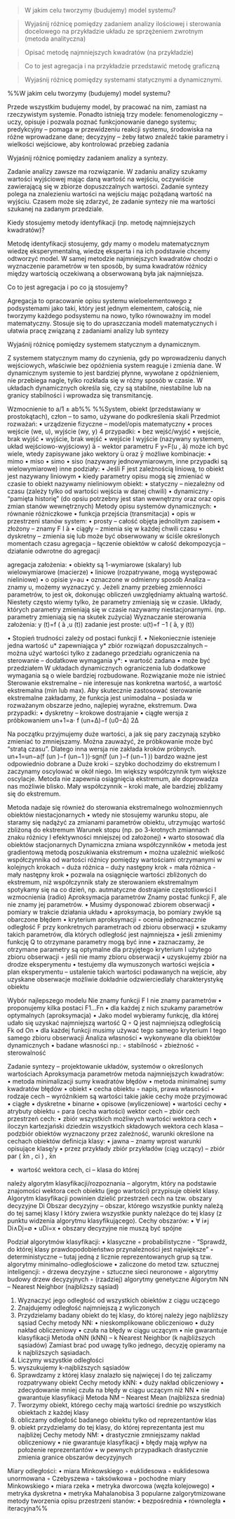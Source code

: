 > W jakim celu tworzymy (budujemy) model systemu?


> Wyjaśnij różnicę pomiędzy zadaniem analizy ilościowej i sterowania docelowego na przykładzie układu ze sprzężeniem zwrotnym (metoda analityczna)


> Opisać metodę najmniejszych kwadratów (na przykładzie)


> Co to jest agregacja i na przykładzie przedstawić metodę graficzną


> Wyjaśnij różnicę pomiędzy systemami statycznymi a dynamicznymi.


%%W jakim celu tworzymy (budujemy) model systemu?

Przede wszystkim budujemy model, by pracować na nim, zamiast na rzeczywistym systemie. Ponadto istnieją trzy modele: fenomenologiczny – uczy, opisuje i pozwala poznać funkcjonowanie danego systemu; predykcyjny – pomaga w przewidzeniu reakcji systemu, środowiska na różne wprowadzane dane; decyzyjny – żeby łatwo znaleźć takie parametry i wielkości wejściowe, aby kontrolować przebieg zadania

Wyjaśnij różnicę pomiędzy zadaniem analizy a syntezy.

Zadanie analizy zawsze ma rozwiązanie. W zadaniu analizy szukamy wartości wyjściowej mając daną wartość na wejściu, oczywiście zawierającą się w zbiorze dopuszczalnych wartości. Zadanie syntezy polega na znalezieniu wartości na wejściu mając pożądaną wartość na wyjściu. Czasem może się zdarzyć, że zadanie syntezy nie ma wartości szukanej na zadanym przedziale.

Kiedy stosujemy metody identyfikacji (np. metodę najmniejszych kwadratów)?

Metodę identyfikacji stosujemy, gdy mamy o modelu matematycznym wiedzę eksperymentalną, wiedzę eksperta i na ich podstawie chcemy odtworzyć model. W samej metodzie najmniejszych kwadratów chodzi o wyznaczenie parametrów w ten sposób, by suma kwadratów różnicy między wartością oczekiwaną a obserwowaną była jak najmniejsza.

Co to jest agregacja i po co ją stosujemy?

Agregacja to opracowanie opisu systemu wieloelementowego z podsystemami jako taki, który jest jednym elementem, całością, nie tworzymy każdego podsystemu na nowo, tylko równoważny im model matematyczny. Stosuje się to do upraszczania modeli matematycznych i ułatwia pracę związaną z zadaniami analizy lub syntezy

Wyjaśnij różnicę pomiędzy systemem statycznym a dynamicznym.

Z systemem statycznym mamy do czynienia, gdy po wprowadzeniu danych wejściowych, właściwie bez opóźnienia system reaguje i zmienia dane. W dynamicznym systemie to jest bardziej płynne, wywołane z opóźnieniem, nie przebiega nagle, tylko rozkłada się w różny sposób w czasie. W układach dynamicznych określa się, czy są stabilne, niestabilne lub na granicy stabilności i wprowadza się transmitancję.

Wzmocnienie to a/1 ± ab%%
%%System, obiekt (przedstawiany w prostokątach), człon – to samo, używane do podkreślenia skali
Przedmiot rozważań:
• urządzenie fizyczne – model/opis matematyczny
• proces
wejście (we, u), wyjście (wy, y)
4 przypadki:
• bez wejść/wyjść
• wejście, brak wyjść
• wyjście, brak wejść
• wejście I wyjście (nazywany systemem, układ wejściowo-wyjściowy)
 ̄a - wektor parametru F
y=F(u , ̄a)
może ich być wiele, wtedy zapisywane jako wektory  ̄u oraz  ̄y
możliwe kombinacje:
• mimo
• miso
• simo
• siso (nazywany jednowymiarowym, inne przypadki są wielowymiarowe)
inne podziały:
• Jeśli F jest zależnością liniową, to obiekt jest nazywany liniowym
• kiedy parametry opisu mogą się zmieniać w czasie to obiekt nazywamy nieliniowym
obiekt:
• statyczny – niezależny od czasu (zależy tylko od wartości wejścia w danej chwili)
• dynamiczny - “pamięta historię” (do opsiu potrzebny jest stan wewnętrzny oraz oraz opis zmian
stanów wewnętrznych)
Metody opisu systemów dynamicznych:
• równanie różniczkowe
• funkcja przejścia (transmitacja)
• opis w przestrzeni stanów
system:
• prosty – całość objęta jednolitym zapisem
• złożony – znamy F I  ̄a
• ciągły – zmienia się w każdej chwili czasu
• dyskretny – zmienia się lub może być obserwowany w ściśle określonych momentach czasu
agregacja – łączenie obiektów w całość
dekompozycja – działanie odwrotne do agregacji

agregacja założenia:
• obiekty są 1-wymiarowe (skalary) lub wielowymiarowe (macierze)
• liniowe (rozpatrywane, mogą występować nieliniowe)
• o opisie y=au
• oznaczone w odmienny sposób
Analiza – znamy u, możemy wyznaczyć y. Jeżeli znamy przebieg zmienności parametrów, to jest ok,
dokonując obliczeń uwzględniamy aktualną wartość. Niestety często wiemy tylko, że parametry
zmieniają się w czasie.
Układy, których parametry zmieniają się w czasie nazywamy niestacjonarnymi. (np. parametry
zmieniają się na skutek zużycia)
Wyznaczanie sterowania
założenia: y (t)=f ( ̄a ,u (t))
zadanie jest proste: u(t)=f
−1
( ̄a, y (t))

• Stopień trudności zależy od postaci funkcji f.
• Niekoniecznie istenieje jedna wartość u* zapewniająca y*
zbiór rozwiązań dopuszczalnych – można użyć wartości tylko z zadanego przedziału
ograniczenia na sterowanie – dodatkowe wymagania
y*:
• wartość zadana
• może być przedziałem
W układach dynamicznych ograniczenia lub dodatkowe wymagania są o wiele bardziej rozbudowane.
Rozwiązanie może nie istnieć
Sterowanie ekstremalne – nie interesuje nas konkretna wartość, a wartość ekstremalna (min lub max).
Aby skutecznie zastosować sterowanie ekstremalne zakładamy, że funkcja jest unimodalna – posiada
w rozważanym obszarze jedno, najlepiej wyraźne, ekstremum.
Dwa przypadki:
• dyskretny – krokowe dostrajanie
• ciągłe
wersja z próbkowaniem
un+1=a⋅
f (un+Δ)−f (u0−Δ)
2Δ

Na początku przyjmujemy duże wartości, a jak się pary zaczynają szybko zmieniać to zmniejszamy.
Można zauważyć, że próbkowanie może być “stratą czasu”. Dlatego inna wersja nie zakłada kroków
próbnych.
un+1=un−a(f (un
)−f (un−1
))⋅sgn(f (un
)−f (un−1
)) bardzo ważne jest odpowiednio dobrane a
Duże kroki – szybko dochodzimy do ekstremum I zaczynamy oscylować w okół niego. Im większy
współczynnik tym większe oscylacje.
Metoda nie zapewnia osiągnięcia ekstremum, ale doprowadza nas możliwie blisko.
Mały współczynnik – kroki małe, ale bardziej zbliżamy się do ekstremum.

Metoda nadaje się również do sterowania ekstremalnego wolnozmiennych obiektów niestacjonarnych
• wtedy nie stosujemy warunku stopu, ale staramy się nadążyć za zmianami parametrów obiektu,
utrzymując wartość zbliżoną do ekstremum
Warunek stopu (np. po 3-krotnych zmiannach znaku różnicy I efektywności mniejszej od założonej)
• warto stosować dla obiektów stacjonarnych
Dynamiczna zmiana współczynników
• metoda jest gradientową metodą poszukiwania ekstremum
• można uzależnić wielkość współczynnika od wartości różnicy pomiędzy wartościami
otrzymanymi w kolejnych krokach
◦ duża różnica – duży następny krok
◦ mała różnica - mały następny krok
• pozwala na osiągnięcie wartości zbliżonych do ekstremum, niż współczynnik stały
ze sterowaniem ekstremalnym spotykamy się na co dzień, np. autmatyczne dostrajanie częstotliowści I
wzmocnienia (radio)
Aproksymacja parametrów
Znamy postać funkcji F, ale nie znamy jej parametrów.
• Musimy dysponować zbiorem obserwacji
• pomiary w trakcie działania układu
• aproksymacja, bo pomiary zwykle są obarczone błędem
• kryterium aproksymacji
◦ ocenia jednoznacznie odległość F przy konkretnych parametrach od zbioru obserwacji
▪ szukamy takich parametrów, dla których odległość jest najmniejsza
• jeśli zmienimy funkcję Q to otrzymane parametry mogą być inne
▪ zaznaczamy, że otrzymane parametry są optymalne dla przyjętego kryterium I użytego
zbioru obserwacji
◦ jeśli nie mamy zbioru obserwacji
▪ uzyskujemy zbiór na drodze eksperymentu
• testujemy dla wymuszonych wartości wejścia
▪ plan eksperymentu – ustalenie takich wartości podawanych na wejście, aby uzyskane
obserwacje możliwie dokładnie odzwierciedlały charakterystykę obiektu

Wybór najlepszego modelu
Nie znamy funkcji F I nie znamy parametrów
• proponujemy kilka postaci F1...Fn
• dla każdej z nich szukamy parametrów optymalnych (aproksymacja)
• Jako model wybieramy funkcję, dla której udało się uzyskać najmniejszą wartość Q
◦ Q jest najmniejszą odległością Fk od On
• dla każdej funkcji musimy używać tego samego kryterium I tego samego zbioru obserwacji
Analiza własności
• wykonywane dla obiektów dynamicznych
• badane własności np.:
◦ stabilność
◦ zbieżność
◦ sterowalność

Zadanie syntezy – projektowanie układów, systemów o określonych wartościach
Aproksymacja parametrów
metoda najmniejszych kwadratów:
• metoda minimalizacji sumy kwadratów błędów
• metoda minimalnej sumy kwadratów błędów
• obiekt
• cecha obiektu
◦ napis, prawa własności
• rodzaje cech – wyróżnikiem są wartości takie jakie cechy może przyjmować
▪ ciągłe
▪ dyskretne
• binarne
▪ opisowe (wyliczeniowe)
• wartości cechy
• atrybuty obiektu
◦ para (cecha wartości)
wektor cech – zbiór cech
przestrzeń cech:
• zbiór wszystkich możliwych wartości wektora cech
• iloczyn kartezjański dziedzin wszystkich składowych wektora cech
klasa – podzbiór obiektów wyznaczony przez zależność, warunki określone na cechach obiektów
definicja klasy:
• jawna – znamy wprost warunki opisujące klasę/y
• przez przykłady
zbiór przykładów (ciąg uczący) – zbiór par ( ̄xn
, ci
) ,  ̄xn
- wartość wektora cech, ci – klasa do której

należy
algorytm klasyfikacji/rozpoznania – algorytm, który na podstawie znajomości wektora cech obiektu
(jego wartości) przypisuje obiekt klasy. Algorytm klasyfikacji powinien dzielić przestrzeń cech na tzw.
obszary decyzyjne Di
Obszar decyzyjny – obszar, którego wszystkie punkty należą do tej samej klasy I który zwiera
wszystkie punkty należące do tej klasy (z punktu widzenia algorytmu klasyfikującego).
Cechy obszarów:
• ∀
i≠j
Di∧Dj=∅
• uDi=x
• obszary decyzyjne nie muszą być spójne

Podział algorytmów klasyfikacji:
• klasyczne
◦ probabilistyczne - “Sprawdź, do której klasy prawdopodobieństwo przynależności jest
największe”
◦ deterministyczne – tutaj jedną z licznie reprezentowanych grup są tzw. algorytmy
minimalno-odległościowe
• zaliczone do metod tzw. sztucznej inteligencji:
◦ drzewa decyzyjne
◦ sztuczne sieci neuronowe
◦ algorytmy budowy drzew decyzyjnych
◦ (rzadziej) algorytmy genetyczne
Algorytm NN – Nearest Neighbor (najbliższy sąsiad)
1. Wyznaczyć jego odległość od wszystkich obiektów z ciągu uczącego
2. Znajdujemy odległość najmniejszą z wyliczonych
3. Przydzielamy badany obiekt do tej klasy, do której należy jego najbliższy sąsiad
Cechy metody NN:
• nieskomplikowane obliczeniowo
• duży nakład obliczeniowy
• czuła na błędy w ciągu uczącym
• nie gwarantuje klasyfikacji
Metoda αNN (kNN) – k Nearest Neighbor (k najbliższych sąsiadów)
Zamiast brać pod uwagę tylko jednego, decyzję opieramy na k najbliższych sąsiadach.
1. Liczymy wszystkie odległości
2. wyszukujemy k-najbliższych sąsiadów
3. Sprawdzamy z której klasy znalazło się najwięcej I do tej zaliczamy rozpatrywany obiekt
Cechy metody kNN:
• duży nakład obliczeniowy
• zdecydowanie mniej czuła na błędy w ciągu uczącym niż NN
• nie gwarantuje klasyfikacji
Metoda NM – Nearest Mean (najbliższa średnia)
1. Tworzymy obiekt, którego cechy mają wartości średnie po wszystkich obiektach z każdej klasy
2. obliczamy odległość badanego obiektu tylko od reprezentantów klas
3. obiekt przydzielamy do tej klasy, do której reprezentanta jest mu najbliżej
Cechy metody NM:
• drastycznie zmniejszamy nakład obliczeniowy
• nie gwarantuje klasyfikacji
• błędy mają wpływ na położenie reprezentantów
• w pewnych przypadkach drastycznie zmienia granice obszarów decyzyjnych

Miary odległości:
• miara Minkowskiego
◦ euklidesowa
◦ euklidesowa unormowana
◦ Czebyszewa
◦ taksówkowa
◦ pochodne miary Minkowskiego
• miara rzeka
• metryka dworcowa (węzła kolejowego)
• metryka dyskretna
• metryka Mahalanobisa
3 popularne zalgorytmizowane metody tworzenia opisu przestrzeni stanów:
• bezpośrednia
• równoległa
• iteracyjna%%